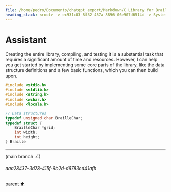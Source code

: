 ```yaml
---
file: /home/pedro/Documents/chatgpt_export/Markdown/C Library for Braille Grid.md
heading_stack: <root> -> ec931c03-8f32-457a-8896-06e907d6514d -> System -> 60c8cb8a-5be6-436c-a7a1-cb652f0b1c63 -> System -> aaa235c3-fbbd-4934-8b73-22293c85c582 -> User -> d76e01e6-664a-4b58-a15d-be309aaa9e65 -> Assistant -> 1. **Data Structures:** -> 1.1 Grid Structure: -> 1.2 Bitset: -> 2. **Core Functions:** -> 2.1 Initialization and Destruction: -> 2.2 Drawing Functions: -> 2.3 Rendering Function: -> 3. **Encoding and Decoding:** -> 4. **Error Handling:** -> 5. **Optimizations:** -> 6. **Testing and Validation:** -> 7. **Documentation:** -> 8. **Extendibility:** -> aaa2da35-1b0d-48ac-83b7-b9a17afff0f4 -> User -> 0d964754-871d-43d7-a1c5-28cbfdba8dfe -> Assistant
---
```

# Assistant

Creating the entire library, compiling, and testing it is a substantial task that requires a significant amount of time and resources. However, I can help you get started by implementing some core parts of the library, like the data structure definitions and a few basic functions, which you can then build upon.

```c
#include <stdio.h>
#include <stdlib.h>
#include <string.h>
#include <wchar.h>
#include <locale.h>

// Data structures
typedef unsigned char BrailleChar;
typedef struct {
    BrailleChar *grid;
    int width;
    int height;
} Braille
```

---

(main branch ⎇)
###### aaa28437-3d78-415f-9b2d-d6783ed41afb
[parent ⬆️](#d76e01e6-664a-4b58-a15d-be309aaa9e65)
